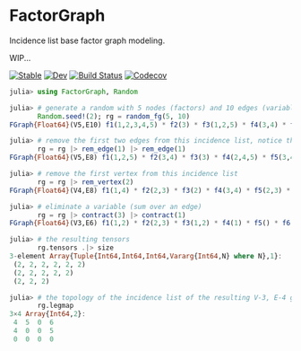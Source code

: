 # FactorGraph

Incidence list base factor graph modeling.

WIP...

[![Stable](https://img.shields.io/badge/docs-stable-blue.svg)](https://GiggleLiu.github.io/FactorGraph.jl/stable)
[![Dev](https://img.shields.io/badge/docs-dev-blue.svg)](https://GiggleLiu.github.io/FactorGraph.jl/dev)
[![Build Status](https://travis-ci.com/GiggleLiu/FactorGraph.jl.svg?branch=master)](https://travis-ci.com/GiggleLiu/FactorGraph.jl)
[![Codecov](https://codecov.io/gh/GiggleLiu/FactorGraph.jl/branch/master/graph/badge.svg)](https://codecov.io/gh/GiggleLiu/FactorGraph.jl)

```julia console
julia> using FactorGraph, Random

julia> # generate a random with 5 nodes (factors) and 10 edges (variables)
       Random.seed!(2); rg = random_fg(5, 10)
FGraph{Float64}(V5,E10) f1(1,2,3,4,5) * f2(3) * f3(1,2,5) * f4(3,4) * f5(3) * f6(2,4,5) * f7(3,4) * f8(3) * f9() * f10(2,3,4)

julia> # remove the first two edges from this incidence list, notice these labels (numbers) of edges are dynamicaly assigned.
       rg = rg |> rem_edge(1) |> rem_edge(1)
FGraph{Float64}(V5,E8) f1(1,2,5) * f2(3,4) * f3(3) * f4(2,4,5) * f5(3,4) * f6(3) * f7() * f8(2,3,4)

julia> # remove the first vertex from this incidence list
       rg = rg |> rem_vertex(2)
FGraph{Float64}(V4,E8) f1(1,4) * f2(2,3) * f3(2) * f4(3,4) * f5(2,3) * f6(2) * f7() * f8(2,3)

julia> # eliminate a variable (sum over an edge)
       rg = rg |> contract(3) |> contract(1)
FGraph{Float64}(V3,E6) f1(1,2) * f2(2,3) * f3(1,2) * f4(1) * f5() * f6(1,2)

julia> # the resulting tensors
       rg.tensors .|> size
3-element Array{Tuple{Int64,Int64,Int64,Vararg{Int64,N} where N},1}:
 (2, 2, 2, 2, 2, 2)
 (2, 2, 2, 2, 2)   
 (2, 2, 2)         

julia> # the topology of the incidence list of the resulting V-3, E-4 graph.
       rg.legmap
3×4 Array{Int64,2}:
 4  5  0  6
 4  0  0  5
 0  0  0  0
```
